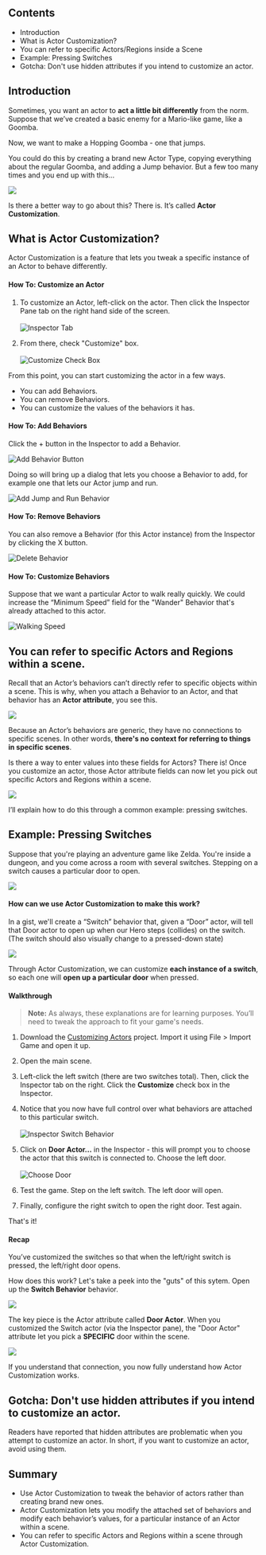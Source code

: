 ## Contents

* Introduction
* What is Actor Customization?
* You can refer to specific Actors/Regions inside a Scene
* Example: Pressing Switches
* Gotcha: Don't use hidden attributes if you intend to customize an actor.
 

## Introduction

Sometimes, you want an actor to **act a little bit differently** from the norm. Suppose that we’ve created a basic enemy for a Mario-like game, like a Goomba.

Now, we want to make a Hopping Goomba - one that jumps.

You could do this by creating a brand new Actor Type, copying everything about the regular Goomba, and adding a Jump behavior. But a few too many times and you end up with this...

![](http://static.stencyl.com/pedia2/ch4/customize/image00.png)

Is there a better way to go about this? There is. It’s called **Actor Customization**.


## What is Actor Customization?

Actor Customization is a feature that lets you tweak a specific instance of an Actor to behave differently.

#### How To: Customize an Actor

1. To customize an Actor, left-click on the actor. Then click the Inspector Pane tab on the right hand side of the screen.<br/><br/>![Inspector Tab](http://static.stencyl.com/help/images/Inspector-Tab-Pic.png)<br/>

2. From there, check "Customize" box.<br/><br/>![Customize Check Box](http://static.stencyl.com/help/images/Inspector-Customize-CheckBox.png)

From this point, you can start customizing the actor in a few ways.

* You can add Behaviors.
* You can remove Behaviors.
* You can customize the values of the behaviors it has.

#### How To: Add Behaviors
Click the + button in the Inspector to add a Behavior.

![Add Behavior Button](http://static.stencyl.com/help/images/Inspector-Add-Behavior-Button.png)

Doing so will bring up a dialog that lets you choose a Behavior to add, for example one that lets our Actor jump and run.

![Add Jump and Run Behavior](http://static.stencyl.com/help/images/Inspector-Add-Behavior.png)

#### How To: Remove Behaviors
You can also remove a Behavior (for this Actor instance) from the Inspector by clicking the X button.

![Delete Behavior](http://static.stencyl.com/help/images/Inspector-Delete-Behavior-Button.png)

#### How To: Customize Behaviors
Suppose that we want a particular Actor to walk really quickly. We could increase the “Minimum Speed” field for the "Wander" Behavior that's already attached to this actor.

![Walking Speed](http://static.stencyl.com/help/images/Inspector-Walking-Speed.png)

 
## You can refer to specific Actors and Regions within a scene.

Recall that an Actor’s behaviors can’t directly refer to specific objects within a scene. This is why, when you attach a Behavior to an Actor, and that behavior has an **Actor attribute**, you see this.

![](http://static.stencyl.com/pedia2/ch4/customize/image05.png)

Because an Actor’s behaviors are generic, they have no connections to specific scenes. In other words, **there's no context for referring to things in specific scenes**.

Is there a way to enter values into these fields for Actors? There is! Once you customize an actor, those Actor attribute fields can now let you pick out specific Actors and Regions within a scene.

![](http://static.stencyl.com/pedia2/ch4/customize/image02.png)

I’ll explain how to do this through a common example: pressing switches.

 

## Example: Pressing Switches

Suppose that you're playing an adventure game like Zelda. You're inside a dungeon, and you come across a room with several switches. Stepping on a switch causes a particular door to open.

[![](http://static.stencyl.com/pedia2/ch4/customize/image13.png)](http://static.stencyl.com/pedia2/ch4/customize/Switches.swf)
 
#### How can we use Actor Customization to make this work?

In a gist, we'll create a “Switch” behavior that, given a “Door” actor, will tell that Door actor to open up when our Hero steps (collides) on the switch. (The switch should also visually change to a pressed-down state)

![](http://static.stencyl.com/pedia2/ch4/customize/image07.png)

Through Actor Customization, we can customize **each instance of a switch**, so each one will **open up a particular door** when pressed.

#### Walkthrough

> **Note:** As always, these explanations are for learning purposes. You’ll need to tweak the approach to fit your game's needs.

1. Download the [Customizing Actors](http://static.stencyl.com/pedia2/ch4/customize/Switches.zip) project. Import it using File > Import Game and open it up.

2. Open the main scene.

3. Left-click the left switch (there are two switches total). Then, click the Inspector tab on the right. Click the **Customize** check box in the Inspector.

4. Notice that you now have full control over what behaviors are attached to this particular switch.<br/><br/>![Inspector Switch Behavior](http://static.stencyl.com/help/images/Inspector-Switch-Behavior.png)<br/>

5. Click on **Door Actor...** in the Inspector - this will prompt you to choose the actor that this switch is connected to. Choose the left door.<br/><br/>![Choose Door](http://static.stencyl.com/help/images/Inspector-Choose-Door-Pic.png)<br/>

6. Test the game. Step on the left switch. The left door will open.

7. Finally, configure the right switch to open the right door. Test again.

That's it!

#### Recap

You’ve customized the switches so that when the left/right switch is pressed, the left/right door opens.

How does this work? Let's take a peek into the "guts" of this sytem. Open up the **Switch Behavior** behavior.

![](http://static.stencyl.com/pedia2/ch4/customize/image11.png)

The key piece is the Actor attribute called **Door Actor**. When you customized the Switch actor (via the Inspector pane), the "Door Actor" attribute let you pick a **SPECIFIC** door within the scene. 

![](http://static.stencyl.com/pedia2/ch4/customize/image12.png)

If you understand that connection, you now fully understand how Actor Customization works.
 

## Gotcha: Don't use hidden attributes if you intend to customize an actor.

Readers have reported that hidden attributes are problematic when you attempt to customize an actor. In short, if you want to customize an actor, avoid using them.


## Summary

* Use Actor Customization to tweak the behavior of actors rather than creating brand new ones.
* Actor Customization lets you modify the attached set of behaviors and modify each behavior’s values, for a particular instance of an Actor within a scene.
* You can refer to specific Actors and Regions within a scene through Actor Customization.
